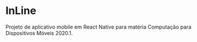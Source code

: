 # InLine
Projeto de aplicativo mobile em React Native para matéria Computação para Dispositivos Móveis 2020.1.
